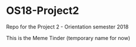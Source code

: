 # OS18-Project2
Repo for the Project 2 - Orientation semester 2018

This is the Meme Tinder (temporary name for now)
